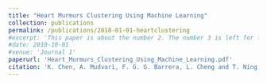 ```yaml
---
title: "Heart Murmurs Clustering Using Machine Learning"
collection: publications
permalink: /publications/2018-01-01-heartclustering
#excerpt: 'This paper is about the number 2. The number 3 is left for future work.'
#date: 2010-10-01
#venue: 'Journal 1'
paperurl: 'Heart_Murmurs_Clustering_Using_Machine_Learning.pdf'
citation: 'K. Chen, A. Mudvari, F. G. G. Barrera, L. Cheng and T. Ning, "Heart Murmurs Clustering Using Machine Learning," 2018 14th IEEE International Conference on Signal Processing (ICSP), Beijing, China, 2018, pp. 94-98'
---
```




